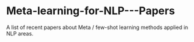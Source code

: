 # Meta-learning-for-NLP---Papers
A list of recent papers about Meta / few-shot learning methods applied in NLP areas.
